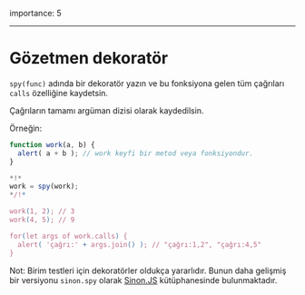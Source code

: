 importance: 5

---

# Gözetmen dekoratör

`spy(func)` adında bir dekoratör yazın ve bu fonksiyona gelen tüm çağrıları `calls` özelliğine kaydetsin.

Çağrıların tamamı argüman dizisi olarak kaydedilsin.

Örneğin:

```js
function work(a, b) {
  alert( a + b ); // work keyfi bir metod veya fonksiyondur.
}

*!*
work = spy(work);
*/!*

work(1, 2); // 3
work(4, 5); // 9

for(let args of work.calls) {
  alert( 'çağrı:' + args.join() ); // "çağrı:1,2", "çağrı:4,5"
}
```

Not: Birim testleri için dekoratörler oldukça yararlıdır. Bunun daha gelişmiş bir versiyonu `sinon.spy` olarak [Sinon.JS](http://sinonjs.org/) kütüphanesinde bulunmaktadır.
